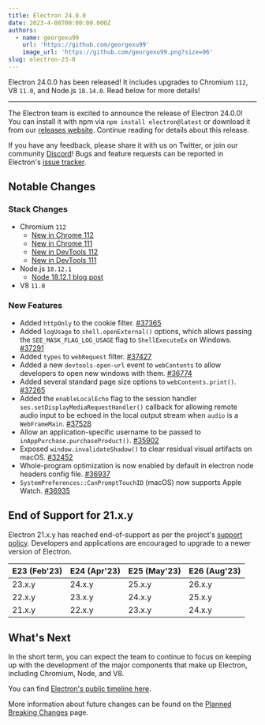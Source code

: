 ```yaml
---
title: Electron 24.0.0
date: 2023-4-08T00:00:00.000Z
authors:
  - name: georgexu99
    url: 'https://github.com/georgexu99'
    image_url: 'https://github.com/georgexu99.png?size=96'
slug: electron-23-0
---
```


Electron 24.0.0 has been released! It includes upgrades to Chromium `112`, V8 `11.0`, and Node.js `18.14.0`. Read below for more details!

---

The Electron team is excited to announce the release of Electron 24.0.0! You can install it with npm via `npm install electron@latest` or download it from our [releases website](https://releases.electronjs.org/releases/stable). Continue reading for details about this release.

If you have any feedback, please share it with us on Twitter, or join our community [Discord](https://discord.com/invite/electronjs)! Bugs and feature requests can be reported in Electron's [issue tracker](https://github.com/electron/electron/issues).

## Notable Changes

### Stack Changes

- Chromium `112`
  - [New in Chrome 112](https://developer.chrome.com/blog/new-in-chrome-112/)
  - [New in Chrome 111](https://developer.chrome.com/blog/new-in-chrome-111/)
  - [New in DevTools 112](https://developer.chrome.com/blog/new-in-devtools-112/)
  - [New in DevTools 111](https://developer.chrome.com/blog/new-in-devtools-111/)
- Node.js `18.12.1`
  - [Node 18.12.1 blog post](https://nodejs.org/en/blog/release/v18.12.1/)
- V8 `11.0`

### New Features

- Added `httpOnly` to the cookie filter. [#37365](https://github.com/electron/electron/pull/37365) 
- Added `logUsage` to `shell.openExternal()` options, which allows passing the `SEE_MASK_FLAG_LOG_USAGE` flag to `ShellExecuteEx` on Windows. [#37291](https://github.com/electron/electron/pull/37291) 
- Added `types` to `webRequest` filter. [#37427](https://github.com/electron/electron/pull/37427) 
- Added a new `devtools-open-url` event to `webContents` to allow developers to open new windows with them. [#36774](https://github.com/electron/electron/pull/36774) 
- Added several standard page size options to `webContents.print()`. [#37265](https://github.com/electron/electron/pull/37265) 
- Added the `enableLocalEcho` flag to the session handler `ses.setDisplayMediaRequestHandler()` callback for allowing remote audio input to be echoed in the local output stream when `audio` is a `WebFrameMain`. [#37528](https://github.com/electron/electron/pull/37528)
- Allow an application-specific username to be passed to `inAppPurchase.purchaseProduct()`. [#35902](https://github.com/electron/electron/pull/35902) 
- Exposed `window.invalidateShadow()` to clear residual visual artifacts on macOS. [#32452](https://github.com/electron/electron/pull/32452) 
- Whole-program optimization is now enabled by default in electron node headers config file. [#36937](https://github.com/electron/electron/pull/36937) 
- `SystemPreferences::CanPromptTouchID` (macOS) now supports Apple Watch. [#36935](https://github.com/electron/electron/pull/36935)

## End of Support for 21.x.y

Electron 21.x.y has reached end-of-support as per the project's [support policy](https://www.electronjs.org/docs/latest/tutorial/electron-timelines#version-support-policy). Developers and applications are encouraged to upgrade to a newer version of Electron.

| E23 (Feb'23) | E24 (Apr'23) | E25 (May'23) | E26 (Aug'23) |
| ------------ | ------------ | ------------ | ------------ |
| 23.x.y       | 24.x.y       | 25.x.y       | 26.x.y       |
| 22.x.y       | 23.x.y       | 24.x.y       | 25.x.y       |
| 21.x.y       | 22.x.y       | 23.x.y       | 24.x.y       |

## What's Next

In the short term, you can expect the team to continue to focus on keeping up with the development of the major components that make up Electron, including Chromium, Node, and V8.

You can find [Electron's public timeline here](https://www.electronjs.org/docs/latest/tutorial/electron-timelines).

More information about future changes can be found on the [Planned Breaking Changes](https://github.com/electron/electron/blob/main/docs/breaking-changes.md) page.
